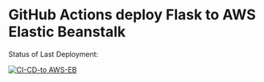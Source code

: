 # GitHub Actions deploy Flask to AWS Elastic Beanstalk




Status of Last Deployment:<p>
[![CI-CD-to AWS-EB](https://github.com/Yasamal33/aws-beanstalk-app/actions/workflows/manual.yml/badge.svg)](https://github.com/Yasamal33/aws-beanstalk-app/actions/workflows/manual.yml)
